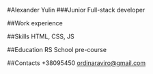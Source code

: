 #Alexander Yulin
###Junior Full-stack developer

##Work experience

##Skills
HTML, CSS, JS

##Education
RS School pre-course

##Contacts
+38095450
ordinaraviro@gmail.com
